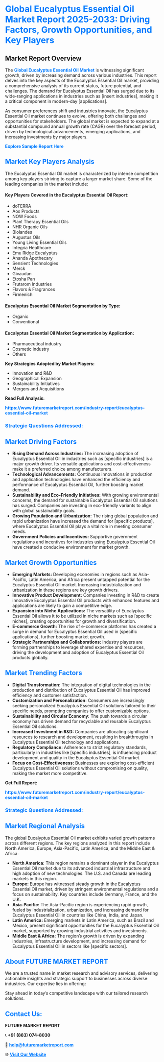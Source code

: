 <h1 style="color: #007BFF;">Global Eucalyptus Essential Oil Market Report 2025-2033: Driving Factors, Growth Opportunities, and Key Players</h1>

<section id="overview">
<h2>Market Report Overview</h2>
<p>The <a href="https://www.futuremarketreport.com/industry-report/eucalyptus-essential-oil-market" style="color: #007BFF; text-decoration: none;"><strong>Global Eucalyptus Essential Oil Market</strong></a> is witnessing significant growth, driven by increasing demand across various industries. This report delves into the key aspects of the Eucalyptus Essential Oil market, providing a comprehensive analysis of its current status, future potential, and challenges. The demand for Eucalyptus Essential Oil has surged due to its wide-ranging applications in industries such as [insert industries], making it a critical component in modern-day [applications].</p>
<p>As consumer preferences shift and industries innovate, the Eucalyptus Essential Oil market continues to evolve, offering both challenges and opportunities for stakeholders. The global market is expected to expand at a substantial compound annual growth rate (CAGR) over the forecast period, driven by technological advancements, emerging applications, and increasing investments by major players.</p>
</section>

<section id="overview">
<p><a href="https://www.futuremarketreport.com/request-sample/reportId=61534" style="color: #007BFF; text-decoration: none;"><strong>Explore Sample Report Here</strong></a></p>
</section>

<section id="key-players">
<h2 style="color: #007BFF;">Market Key Players Analysis</h2>
<p>The Eucalyptus Essential Oil market is characterized by intense competition among key players striving to capture a larger market share. Some of the leading companies in the market include:</p>
<h4>Key Players Covered in the Eucalyptus Essential Oil Report:</h4>
<ul><li>doTERRA</li><li>Aos Products</li><li>NOW Foods</li><li>Plant Therapy Essential Oils</li><li>NHR Organic Oils</li><li>Biolandes</li><li>Augustus Oils</li><li>Young Living Essential Oils</li><li>Integria Healthcare</li><li>Emu Ridge Eucalyptus</li><li>Ananda Apothecary</li><li>Sensient Technologies</li><li>Merck</li><li>Givaudan</li><li>Etosha Pan</li><li>Frutarom Industries</li><li>Flavors &amp; Fragrances</li><li>Firmenich</li></ul>
<h4>Eucalyptus Essential Oil Market Segmentation by Type:</h4>
<ul><li>Organic</li><li>Conventional</li></ul>

<h4>Eucalyptus Essential Oil Market Segmentation by Application:</h4>
<ul><li>Pharmaceutical industry</li><li>Cosmetic industry</li><li>Others</li></ul>
<p><strong>Key Strategies Adopted by Market Players:</strong></p>
<ul>
<li>Innovation and R&D</li>
<li>Geographical Expansion</li>
<li>Sustainability Initiatives</li>
<li>Mergers and Acquisitions</li>
</ul>
</section>

<section>
<p><strong>Read Full Analysis: </strong></p><a href="https://www.futuremarketreport.com/industry-report/eucalyptus-essential-oil-market" style="color: #007BFF; text-decoration: none;"><strong>https://www.futuremarketreport.com/industry-report/eucalyptus-essential-oil-market</strong></a>
<h3 style="color: #007BFF;">Strategic Questions Addressed:</h3>
</section>

<section id="driving-factors">
<h2 style="color: #007BFF;">Market Driving Factors</h2>
<ul>
<li><strong>Rising Demand Across Industries:</strong> The increasing adoption of Eucalyptus Essential Oil in industries such as [specific industries] is a major growth driver. Its versatile applications and cost-effectiveness make it a preferred choice among manufacturers.</li>
<li><strong>Technological Advancements:</strong> Continuous innovations in production and application technologies have enhanced the efficiency and performance of Eucalyptus Essential Oil, further boosting market demand.</li>
<li><strong>Sustainability and Eco-Friendly Initiatives:</strong> With growing environmental concerns, the demand for sustainable Eucalyptus Essential Oil solutions has surged. Companies are investing in eco-friendly variants to align with global sustainability goals.</li>
<li><strong>Growing Population and Urbanization:</strong> The rising global population and rapid urbanization have increased the demand for [specific products], where Eucalyptus Essential Oil plays a vital role in meeting consumer needs.</li>
<li><strong>Government Policies and Incentives:</strong> Supportive government regulations and incentives for industries using Eucalyptus Essential Oil have created a conducive environment for market growth.</li>
</ul>
</section>

<section id="growth-opportunities">
<h2 style="color: #007BFF;">Market Growth Opportunities</h2>
<ul>
<li><strong>Emerging Markets:</strong> Developing economies in regions such as Asia-Pacific, Latin America, and Africa present untapped potential for the Eucalyptus Essential Oil market. Increasing industrialization and urbanization in these regions are key growth drivers.</li>
<li><strong>Innovative Product Development:</strong> Companies investing in R&D to create innovative Eucalyptus Essential Oil products with enhanced features and applications are likely to gain a competitive edge.</li>
<li><strong>Expansion into Niche Applications:</strong> The versatility of Eucalyptus Essential Oil allows it to be utilized in niche markets such as [specific niches], creating opportunities for growth and diversification.</li>
<li><strong>E-commerce Growth:</strong> The rise of e-commerce platforms has created a surge in demand for Eucalyptus Essential Oil used in [specific applications], further boosting market growth.</li>
<li><strong>Strategic Partnerships and Collaborations:</strong> Industry players are forming partnerships to leverage shared expertise and resources, driving the development and adoption of Eucalyptus Essential Oil products globally.</li>
</ul>
</section>

<section id="trending-factors">
<h2 style="color: #007BFF;">Market Trending Factors</h2>
<ul>
<li><strong>Digital Transformation:</strong> The integration of digital technologies in the production and distribution of Eucalyptus Essential Oil has improved efficiency and customer satisfaction.</li>
<li><strong>Customization and Personalization:</strong> Consumers are increasingly seeking personalized Eucalyptus Essential Oil solutions tailored to their specific needs, prompting companies to offer customizable options.</li>
<li><strong>Sustainability and Circular Economy:</strong> The push towards a circular economy has driven demand for recyclable and reusable Eucalyptus Essential Oil solutions.</li>
<li><strong>Increased Investment in R&D:</strong> Companies are allocating significant resources to research and development, resulting in breakthroughs in Eucalyptus Essential Oil technology and applications.</li>
<li><strong>Regulatory Compliance:</strong> Adherence to strict regulatory standards, particularly in industries like [specific industries], is influencing product development and quality in the Eucalyptus Essential Oil market.</li>
<li><strong>Focus on Cost-Effectiveness:</strong> Businesses are exploring cost-efficient Eucalyptus Essential Oil solutions without compromising on quality, making the market more competitive.</li>
</ul>
</section>

<section>
<p><strong>Get Full Report: </strong></p><a href="https://www.futuremarketreport.com/industry-report/eucalyptus-essential-oil-market" style="color: #007BFF; text-decoration: none;"><strong>https://www.futuremarketreport.com/industry-report/eucalyptus-essential-oil-market</strong></a>
<h3 style="color: #007BFF;">Strategic Questions Addressed:</h3>
</section>


<section id="regional-analysis">
<h2 style="color: #007BFF;">Market Regional Analysis</h2>
<p>The global Eucalyptus Essential Oil market exhibits varied growth patterns across different regions. The key regions analyzed in this report include North America, Europe, Asia-Pacific, Latin America, and the Middle East & Africa:</p>
<ul>
<li><strong>North America:</strong> This region remains a dominant player in the Eucalyptus Essential Oil market due to its advanced industrial infrastructure and high adoption of new technologies. The U.S. and Canada are leading markets in this region.</li>
<li><strong>Europe:</strong> Europe has witnessed steady growth in the Eucalyptus Essential Oil market, driven by stringent environmental regulations and a focus on sustainability. Key countries include Germany, France, and the U.K.</li>
<li><strong>Asia-Pacific:</strong> The Asia-Pacific region is experiencing rapid growth, fueled by industrialization, urbanization, and increasing demand for Eucalyptus Essential Oil in countries like China, India, and Japan.</li>
<li><strong>Latin America:</strong> Emerging markets in Latin America, such as Brazil and Mexico, present significant opportunities for the Eucalyptus Essential Oil market, supported by growing industrial activities and investments.</li>
<li><strong>Middle East & Africa:</strong> The region’s growth is driven by expanding industries, infrastructure development, and increasing demand for Eucalyptus Essential Oil in sectors like [specific sectors].</li>
</ul>
</section>

<footer>
<h2 style="color: #007BFF;">About FUTURE MARKET REPORT</h2>
<p>We are a trusted name in market research and advisory services, delivering actionable insights and strategic support to businesses across diverse industries. Our expertise lies in offering:</p>

<p>Stay ahead in today’s competitive landscape with our tailored research solutions.</p>

<h2 style="color: #007BFF;">Contact Us:</h2>
<p><strong>FUTURE MARKET REPORT</strong></p>
<p>📞 <strong>+91 (883) 074-8030</strong></p>
<p>📧 <strong><a href="mailto:help@futuremarketreport.com" style="color: #007BFF;">help@futuremarketreport.com</a></strong></p>
<p>🌐 <strong><a href="https://www.futuremarketreport.com/" style="color: #007BFF;">Visit Our Website</a></strong></p>
</footer>